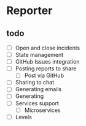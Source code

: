 # Reporter

## todo

- [ ] Open and close incidents
- [ ] State management
- [ ] GitHub Issues integration
- [ ] Posting reports to share
  - [ ] Post via GitHub
- [ ] Sharing to chat
- [ ] Generating emails
- [ ] Generating 
- [ ] Services support
  - [ ] Microservices
- [ ] Levels
